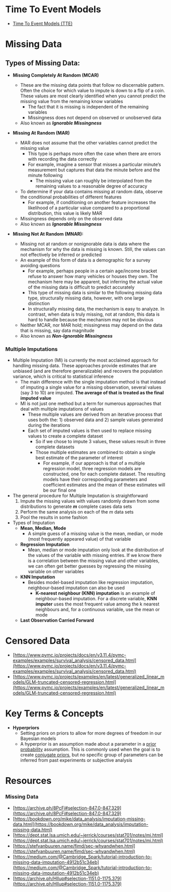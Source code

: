# Time To Event Models

- [Time To Event Models (TTE)](./Unit%208%20Missing%20Data%20&%20Time%20To%20Event%20Models/Time%20To%20Event%20Models%20(TTE).md)


# Missing Data

## Types of Missing Data:

- **Missing Completely At Random (MCAR)**
    - These are the missing data points that follow no discernable pattern. Often the choice for which value to impute is down to a flip of a coin. These values are most clearly identified when you cannot predict the missing value from the remaining know variables
        - The fact that it is missing is independent of the remaining variables
        - Missingness does not depend on observed or unobserved data
    - Also known as ***Ignorable Missingness***


- **Missing At Random (MAR)**
    - MAR does not assume that the other variables cannot predict the missing value
        - This type is perhaps more often the case when there are errors with recording the data correctly
        - For example, imagine a sensor that misses a particular minute’s measurement but captures that data the minute before and the minute following
            - The missing value can roughly be interpolated from the remaining values to a reasonable degree of accuracy
    - To determine if your data contains missing at random data, observe the conditional probabilities of different features
        - For example, if conditioning on another feature increases the likelihood of a particular value compared to a proportional distribution, this value is likely MAR
    - Missingness depends only on the observed data
    - Also known as ***Ignorable Missingness***

- **Missing Not At Random (MNAR):**
    - Missing not at random or nonignorable data is data where the mechanism for why the data is missing is known. Still, the values can not effectively be inferred or predicted
    - An example of this form of data is a demographic for a survey avoiding questions
        - For example, perhaps people in a certain age/income bracket refuse to answer how many vehicles or houses they own. The mechanism here may be apparent, but inferring the actual value of the missing data is difficult to predict accurately
        - This type of missing data is similar to the following missing data type, structurally missing data, however, with one large distinction
        - In structurally missing data, the mechanism is easy to analyze. In contrast, when data is truly missing, not at random, this data is hard to handle because the mechanism may not be obvious
    - Neither MCAR, nor MAR hold; missingness may depend on the data that is missing, say data magnitude
    - Also known as ***Non-Ignorable Missingness***


### Multiple Imputations

- Multiple Imputation (MI) is currently the most acclaimed approach for handling missing data. These approaches provide estimates that are unbiased (and are therefore generalizable) and recovers the population variance, which is critical to statistical inference
    - The main difference with the single imputation method is that instead of imputing a single value for a missing observation, several values (say 3 to 10) are imputed. **The average of that is treated as the final imputed value**
    - MI is not just one method but a term for numerous approaches that deal with multiple imputations of values
        - These multiple values are derived from an iterative process that uses both the:  1) observed data and 2) sample values generated during the iterations
        - Each set of imputed values is then used to replace missing values to create a complete dataset
            - So if we chose to impute 3 values, these values result in three complete datasets
            - Those multiple estimates are combined to obtain a single best estimate of the parameter of interest
                - For example, if our approach is that of a multiple regression model, three regression models are constructed, one for each complete dataset. The resulting models have their corresponding parameters and coefficient estimates and the mean of these estimates will be our final one
- The general procedure for Multiple Imputation is straightforward
    1. Impute the missing values with values randomly drawn from some distributions to generate ***m*** complete cases data sets
    2. Perform the same analysis on each of the *m* data sets
    3. Pool the results in some fashion
- Types of Imputation
    - **Mean, Median, Mode**
        - A simple guess of a missing value is the mean, median, or mode (most frequently appeared value) of that variable
    - **Regression Imputation**
        - Mean, median or mode imputation only look at the distribution of the values of the variable with missing entries. If we know there is a correlation between the missing value and other variables, we can often get better guesses by regressing the missing variable on other variables
    - **KNN Imputation**
        - Besides model-based imputation like regression imputation, neighbour-based imputation can also be used
            - **K-nearest neighbour (KNN) imputation** is an example of neighbour-based imputation. For a discrete variable, **KNN imputer** uses the most frequent value among the k nearest neighbours and, for a continuous variable, use the mean or mode
    - **Last Observation Carried Forward**

# Censored Data

- [https://www.pymc.io/projects/docs/en/v3.11.4/pymc-examples/examples/survival_analysis/censored_data.html](https://www.pymc.io/projects/docs/en/v3.11.4/pymc-examples/examples/survival_analysis/censored_data.html)
- [https://www.pymc.io/projects/examples/en/latest/generalized_linear_models/GLM-truncated-censored-regression.html](https://www.pymc.io/projects/examples/en/latest/generalized_linear_models/GLM-truncated-censored-regression.html)

# Key Terms & Concepts

- **Hyperpriors**
    - Setting priors on priors to allow for more degrees of freedom in our Bayesian models
    - A hyperprior is an assumption made about a parameter in a [prior probability](https://deepai.org/machine-learning-glossary-and-terms/prior-probability) assumption. This is commonly used when the goal is to create [conjugate priors](https://deepai.org/machine-learning-glossary-and-terms/conjugate-prior), but no specific group of parameters can be inferred from past experiments or subjective analysis

# Resources

### Missing Data

- [https://archive.ph/8PcFi#selection-847.0-847.329](https://archive.ph/8PcFi#selection-847.0-847.329)
- [https://bookdown.org/mike/data_analysis/imputation-missing-data.html](https://bookdown.org/mike/data_analysis/imputation-missing-data.html)
- [https://dept.stat.lsa.umich.edu/~jerrick/courses/stat701/notes/mi.html](https://dept.stat.lsa.umich.edu/~jerrick/courses/stat701/notes/mi.html)
- [https://stefvanbuuren.name/fimd/sec-whyandwhen.html](https://stefvanbuuren.name/fimd/sec-whyandwhen.html)
- [https://medium.com/@Cambridge_Spark/tutorial-introduction-to-missing-data-imputation-4912b51c34eb](https://medium.com/@Cambridge_Spark/tutorial-introduction-to-missing-data-imputation-4912b51c34eb)
- [https://archive.ph/HIlup#selection-1151.0-1175.379](https://archive.ph/HIlup#selection-1151.0-1175.379)